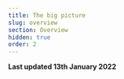 ```yaml
---
title: The big picture
slug: overview
section: Overview
hidden: true
order: 2
---
```


**Last updated 13th January 2022**

